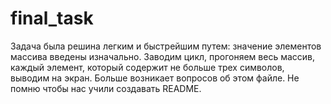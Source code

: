 # final_task
Задача была решина легким и быстрейшим путем: значение элементов массива введены изначально. Заводим цикл, прогоняем весь массив, каждый элемент, который содержит не больше трех символов, выводим на экран.
Больше возникает вопросов об этом файле. Не помню чтобы нас учили создавать README.